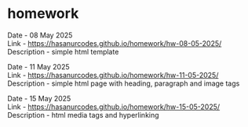 # homework
Date - 08 May 2025 \
Link - https://hasanurcodes.github.io/homework/hw-08-05-2025/ \
Description - simple html template

Date - 11 May 2025 \
Link - https://hasanurcodes.github.io/homework/hw-11-05-2025/ \
Description - simple html page with heading, paragraph and image tags

Date - 15 May 2025 \
Link - https://hasanurcodes.github.io/homework/hw-15-05-2025/ \
Description - html media tags and hyperlinking
